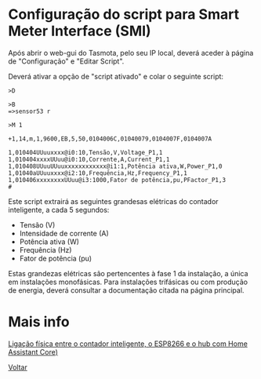 # Configuração do script para Smart Meter Interface (SMI)

Após abrir o web-gui do Tasmota, pelo seu IP local, deverá aceder à página de "Configuração" e "Editar Script".

Deverá ativar a opção de "script ativado" e colar o seguinte script:

```
>D 

>B
=>sensor53 r

>M 1

+1,14,m,1,9600,EB,5,50,0104006C,01040079,0104007F,0104007A
 
1,010404UUuuxxxx@i0:10,Tensão,V,Voltage_P1,1
1,010404xxxxUUuu@i0:10,Corrente,A,Current_P1,1
1,010408UUuuUUuuxxxxxxxxxxxx@i1:1,Potência ativa,W,Power_P1,0
1,01040aUUuuxxxx@i2:10,Frequência,Hz,Frequency_P1,1
1,010406xxxxxxxxUUuu@i3:1000,Fator de potência,pu,PFactor_P1,3
#
```

Este script extrairá as seguintes grandesas elétricas do contador inteligente, a cada 5 segundos:

* Tensão (V)
* Intensidade de corrente (A)
* Potência ativa (W)
* Frequência (Hz)
* Fator de potência (pu)

Estas grandezas elétricas são pertencentes à fase 1 da instalação, a única em instalações monofásicas. Para instalações trifásicas ou com produção de energia, deverá consultar a documentação citada na página principal.

# Mais info

[Ligação física entre o contador inteligente, o ESP8266 e o hub com Home Assistant Core)](./LIGACOES_INDIRETO.md)

[Voltar](./README.md)
